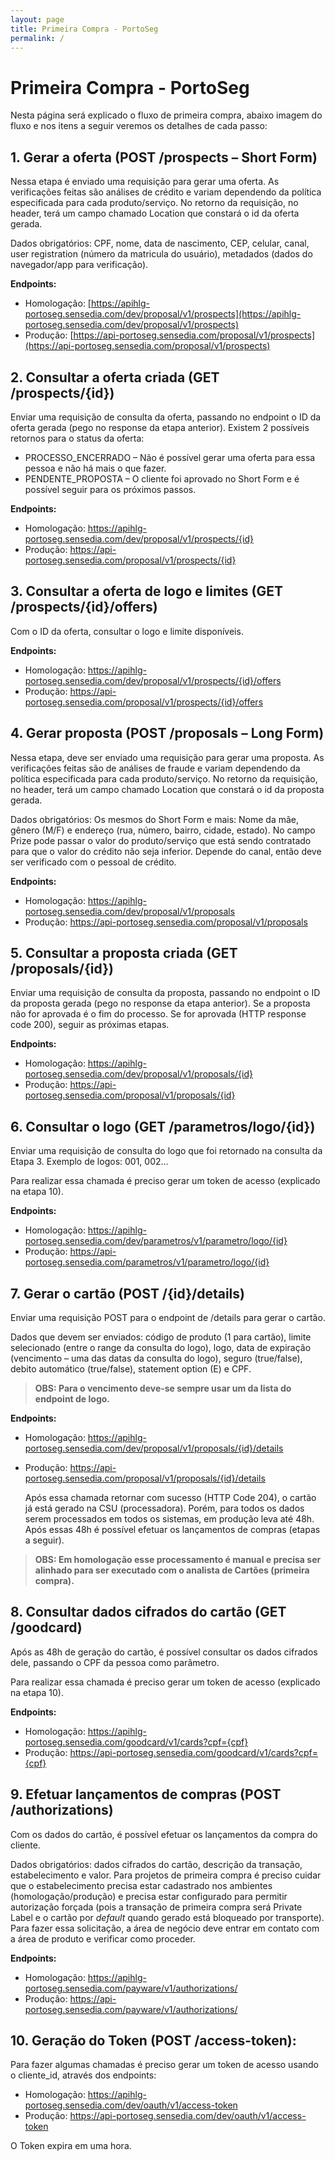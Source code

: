 ```yaml
---
layout: page
title: Primeira Compra - PortoSeg
permalink: /
---
```


# Primeira Compra - PortoSeg

Nesta página será explicado o fluxo de primeira compra, abaixo imagem do fluxo e nos itens a seguir veremos os detalhes de cada passo:


## 1.	Gerar a oferta (POST /prospects – Short Form)

<p>Nessa etapa é enviado uma requisição para gerar uma oferta. As verificações feitas são análises de crédito e variam dependendo da política especificada para cada produto/serviço. No retorno da requisição, no header, terá um campo chamado Location que constará o id da oferta gerada. </p>
<p>Dados obrigatórios: CPF, nome, data de nascimento, CEP, celular, canal, user registration (número da matricula do usuário), metadados (dados do navegador/app para verificação). </p>

<b>Endpoints: </b>

+ Homologação: [https://apihlg-portoseg.sensedia.com/dev/proposal/v1/prospects](https://apihlg-portoseg.sensedia.com/dev/proposal/v1/prospects)
+ Produção: [https://api-portoseg.sensedia.com/proposal/v1/prospects](https://api-portoseg.sensedia.com/proposal/v1/prospects)

## 2.	Consultar a oferta criada (GET /prospects/{id})

Enviar uma requisição de consulta da oferta, passando no endpoint o ID da oferta gerada (pego no response da etapa anterior).
Existem 2 possíveis retornos para o status da oferta:

+	PROCESSO_ENCERRADO – Não é possível gerar uma oferta para essa pessoa e não há mais o que fazer.
+	PENDENTE_PROPOSTA – O cliente foi aprovado no Short Form e é possível seguir para os próximos passos.

<b>Endpoints: </b>
+	Homologação: https://apihlg-portoseg.sensedia.com/dev/proposal/v1/prospects/{id}
+	Produção: https://api-portoseg.sensedia.com/proposal/v1/prospects/{id}

## 3.	Consultar a oferta de logo e limites (GET /prospects/{id}/offers)

Com o ID da oferta, consultar o logo e limite disponíveis.

<b>Endpoints:</b>
+	Homologação: https://apihlg-portoseg.sensedia.com/dev/proposal/v1/prospects/{id}/offers
+	Produção: https://api-portoseg.sensedia.com/proposal/v1/prospects/{id}/offers

## 4.	Gerar proposta (POST /proposals – Long Form)

Nessa etapa, deve ser enviado uma requisição para gerar uma proposta. As verificações feitas são de análises de fraude e variam dependendo da política especificada para cada produto/serviço. No retorno da requisição, no header, terá um campo chamado Location que constará o id da proposta gerada.

Dados obrigatórios: Os mesmos do Short Form e mais: Nome da mãe, gênero (M/F) e endereço (rua, número, bairro, cidade, estado).
No campo Prize pode passar o valor do produto/serviço que está sendo contratado para que o valor do crédito não seja inferior. Depende do canal, então deve ser verificado com o pessoal de crédito.

<b>Endpoints: </b>
+	Homologação: https://apihlg-portoseg.sensedia.com/dev/proposal/v1/proposals
+	Produção: https://api-portoseg.sensedia.com/proposal/v1/proposals

## 5.	Consultar a proposta criada (GET /proposals/{id})

Enviar uma requisição de consulta da proposta, passando no endpoint o ID da proposta gerada (pego no response da etapa anterior). Se a proposta não for aprovada é o fim do processo. Se for aprovada (HTTP response code 200), seguir as próximas etapas.

<b>Endpoints:</b>
+	Homologação: https://apihlg-portoseg.sensedia.com/dev/proposal/v1/proposals/{id}
+	Produção: https://api-portoseg.sensedia.com/proposal/v1/proposals/{id}

## 6.	Consultar o logo (GET /parametros/logo/{id})

Enviar uma requisição de consulta do logo que foi retornado na consulta da Etapa 3. Exemplo de logos: 001, 002...

Para realizar essa chamada é preciso gerar um token de acesso (explicado na etapa 10).

<b>Endpoints:</b>
+	Homologação: https://apihlg-portoseg.sensedia.com/dev/parametros/v1/parametro/logo/{id}
+	Produção: https://api-portoseg.sensedia.com/parametros/v1/parametro/logo/{id}

## 7.	Gerar o cartão (POST /{id}/details)

Enviar uma requisição POST para o endpoint de /details para gerar o cartão.

Dados que devem ser enviados: código de produto (1 para cartão), limite selecionado (entre o range da consulta do logo), logo, data de expiração (vencimento – uma das datas da consulta do logo), seguro (true/false), debito automático (true/false), statement option (E) e CPF.

> <b>OBS: Para o vencimento deve-se sempre usar um da lista do endpoint de logo. </b>

<b>Endpoints:</b>
+	Homologação: https://apihlg-portoseg.sensedia.com/dev/proposal/v1/proposals/{id}/details
+	Produção:  https://api-portoseg.sensedia.com/proposal/v1/proposals/{id}/details

  	Após essa chamada retornar com sucesso (HTTP Code 204), o cartão já está gerado na CSU (processadora). Porém, para todos os dados serem processados em todos os sistemas, em produção leva até 48h. Após essas 48h é possível efetuar os lançamentos de compras (etapas a seguir).

> <b>OBS: Em homologação esse processamento é manual e precisa ser alinhado para ser executado com o analista de Cartões (primeira compra). </b>

## 8.	Consultar dados cifrados do cartão (GET /goodcard)

Após as 48h de geração do cartão, é possível consultar os dados cifrados dele, passando o CPF da pessoa como parâmetro.

Para realizar essa chamada é preciso gerar um token de acesso (explicado na etapa 10).

<b>Endpoints:</b>
+	Homologação: https://apihlg-portoseg.sensedia.com/goodcard/v1/cards?cpf={cpf}
+	Produção:  https://api-portoseg.sensedia.com/goodcard/v1/cards?cpf={cpf}

## 9.	Efetuar lançamentos de compras (POST /authorizations)

Com os dados do cartão, é possível efetuar os lançamentos da compra do cliente.

Dados obrigatórios: dados cifrados do cartão, descrição da transação, estabelecimento e valor. 
Para projetos de primeira compra é preciso cuidar que o estabelecimento precisa estar cadastrado nos ambientes (homologação/produção) e precisa estar configurado para permitir autorização forçada (pois a transação de primeira compra será Private Label e o cartão por <i>default</i> quando gerado está bloqueado por transporte). Para fazer essa solicitação, a área de negócio deve entrar em contato com a área de produto e verificar como proceder.

<b>Endpoints:</b>
+	Homologação: https://apihlg-portoseg.sensedia.com/payware/v1/authorizations/
+	Produção:  https://api-portoseg.sensedia.com/payware/v1/authorizations/

## 10.	Geração do Token (POST /access-token):

Para fazer algumas chamadas é preciso gerar um token de acesso usando o cliente_id, através dos endpoints:
+	Homologação: https://apihlg-portoseg.sensedia.com/dev/oauth/v1/access-token
+	Produção: https://api-portoseg.sensedia.com/dev/oauth/v1/access-token

O Token expira em uma hora.

